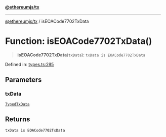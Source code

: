 [**@ethereumjs/tx**](../README.md)

***

[@ethereumjs/tx](../README.md) / isEOACode7702TxData

# Function: isEOACode7702TxData()

> **isEOACode7702TxData**(`txData`): `txData is EOACode7702TxData`

Defined in: [types.ts:285](https://github.com/ethereumjs/ethereumjs-monorepo/blob/master/packages/tx/src/types.ts#L285)

## Parameters

### txData

[`TypedTxData`](../type-aliases/TypedTxData.md)

## Returns

`txData is EOACode7702TxData`
